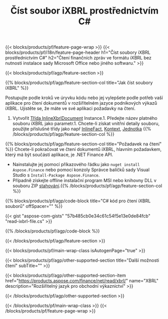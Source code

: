 ﻿---
title: Číst soubor iXBRL prostřednictvím C#
description: Ukázkový kód pro čtení souboru iXBRL. Použijte ukázkový kód API ke čtení dávkových souborů iXBRL v aplikacích založených na .NET. 
url: /cs/net/read/ixbrl/
family: finance
platformtag: net
feature: read
informat: iXBRL
outformat: 
otherformats: 
---
{{< blocks/products/pf/feature-page-wrap >}}
{{< blocks/products/pf/i18n/feature-page-header h1="Číst soubory iXBRL prostřednictvím C#" h2="Čtení finančních zpráv ve formátu iXBRL bez nutnosti instalace sady Microsoft Office nebo jiného softwaru." >}}

{{< blocks/products/pf/agp/feature-section >}}

{{% blocks/products/pf/agp/feature-section-col title="Jak číst soubory iXBRL" %}}

Postupujte podle kroků ve úryvku kódu nebo jej vylepšete podle potřeb vaší aplikace pro čtení dokumentů v rozšiřitelném jazyce podnikových výkazů iXBRL. Ujistěte se, že máte ve své aplikaci požadavky na čtení.

1. Vytvořit [Třída InlineXbrlDocument](https://apireference.aspose.com/finance/net/aspose.finance.xbrl.inline/inlinexbrldocument) Instance.1. Předejte název platného souboru iXBRL jako parametr.1. Chcete-li získat vnitřní detaily souboru, použijte příslušné třídy jako např [InlineFact](https://apireference.aspose.com/finance/net/aspose.finance.xbrl.inline/inlinefact), [Kontext](https://apireference.aspose.com/finance/net/aspose.finance.xbrl/context), [Jednotka](https://apireference.aspose.com/finance/net/aspose.finance.xbrl/unit) 
{{% /blocks/products/pf/agp/feature-section-col %}}

{{% blocks/products/pf/agp/feature-section-col title="Požadavek na čtení" %}}
Chcete-li pokračovat ve čtení dokumentů iXBRL, hlavním požadavkem, který má být součástí aplikace, je .NET Finance API. 
- Nainstalujte jej pomocí příkazového řádku jako ```nuget install Aspose.Finance``` nebo pomocí konzoly Správce balíčků sady Visual Studio s ```Install-Package Aspose.Finance```.
- Případně získejte offline instalační program MSI nebo knihovny DLL v souboru ZIP [stahování](https://downloads.aspose.com/finance/net).{{% /blocks/products/pf/agp/feature-section-col %}}

{{% blocks/products/pf/agp/code-block title="C# kód pro čtení iXBRL souborů" offSpacer="" %}}

{{< gist "aspose-com-gists" "57b485cb0e34c61c54f5e13e0de84fcb" "read-ixbrl-file.cs" >}}

{{% /blocks/products/pf/agp/code-block %}}

{{< /blocks/products/pf/agp/feature-section >}}

{{< blocks/products/pf/main-wrap-class isAutogenPage="true" >}}

{{< blocks/products/pf/agp/other-supported-section title="Další možnosti čtení" subTitle="" >}}

{{< blocks/products/pf/agp/other-supported-section-item href="https://products.aspose.com/finance/net/read/xbrl/" name="XBRL" description="Rozšiřitelný jazyk pro obchodní výkaznictví" >}}

{{< /blocks/products/pf/agp/other-supported-section >}}

{{< /blocks/products/pf/main-wrap-class >}}
{{< /blocks/products/pf/feature-page-wrap >}}